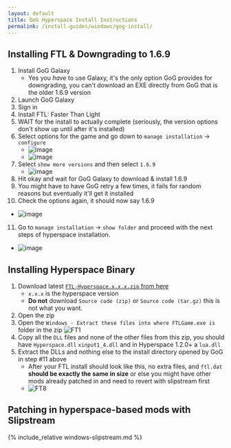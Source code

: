 ```yaml
---
layout: default
title: GoG Hyperspace Install Instructions
permalink: /install-guides/windows/gog-install/
---
```


## Installing FTL & Downgrading to 1.6.9

1. Install GoG Galaxy
   - Yes you *have* to use Galaxy, it's the only option GoG provides for downgrading, you can't download an EXE directly from GoG that is the older 1.6.9 version
2. Launch GoG Galaxy
3. Sign in
4. Install FTL: Faster Than Light
5. WAIT for the install to actually complete (seriously, the version options don't show up until after it's installed)
6. Select options for the game and go down to `manage installation` -> `configure`
   - ![image](https://user-images.githubusercontent.com/1423894/173690397-d192730c-06b1-46dd-b78c-d0c4f14c3de1.png)
   - ![image](https://user-images.githubusercontent.com/1423894/173690647-c66f13dd-5b02-4104-bfee-1ca3e57843d4.png)
7. Select `show more versions` and then select `1.6.9`
   - ![image](https://user-images.githubusercontent.com/1423894/173690919-3f27ea0f-60e5-41f7-a9f4-35b7462361a6.png)
8. Hit okay and wait for GoG Galaxy to download & install 1.6.9
9. You might have to have GoG retry a few times, it fails for random reasons but eventually it'll get it installed
10. Check the options again, it should now say 1.6.9
   - ![image](https://user-images.githubusercontent.com/1423894/173694163-c9b2eb75-7bd4-4826-94de-557989c21959.png)
11. Go to `manage installation` -> `show folder` and proceed with the next steps of hyperspace installation.
   - ![image](https://user-images.githubusercontent.com/1423894/173691147-8ba9eb0f-5dfd-4534-b93b-3ecf9f680274.png)

## Installing Hyperspace Binary

1. Download latest [`FTL-Hyperspace.x.x.x.zip` from here](https://github.com/FTL-Hyperspace/FTL-Hyperspace/releases/latest)
   - `x.x.x` is the hyperspace version
   - **Do not** download `Source code (zip)` or `Source code (tar.gz)` this is not what you want.
2. Open the zip
3. Open the `Windows - Extract these files into where FTLGame.exe is` folder in the zip ![FT1](https://user-images.githubusercontent.com/1423894/173667147-1cc5f424-7d9b-455b-a5db-83c2b9aba2a4.png)
5. Copy all the `DLL` files and none of the other files from this zip, you should have `Hyperspace.dll` `xinput1_4.dll` and in Hyperspace 1.2.0+ a `lua.dll`
6. Extract the DLLs and nothing else to the install directory opened by GoG in step #11 above
   - After your FTL install should look like this, no extra files, and `ftl.dat` **should be exactly the same in size** or else you might have other mods already patched in and need to revert with slipstream first
   - ![FT8](https://user-images.githubusercontent.com/1423894/173696617-18831745-856b-4d91-a5f1-da891aa3a0cb.png)

## Patching in hyperspace-based mods with Slipstream

{% include_relative windows-slipstream.md %}
